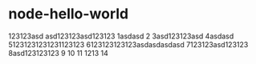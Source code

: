 # node-hello-world

123123asd
asd123123asd123123
1asdasd
2
3asd123123asd
4asdasd
51231231231231123123
6123123123123asdasdasdasd
7123123asd123123
8asd123123123
9
10
11
1213
14
